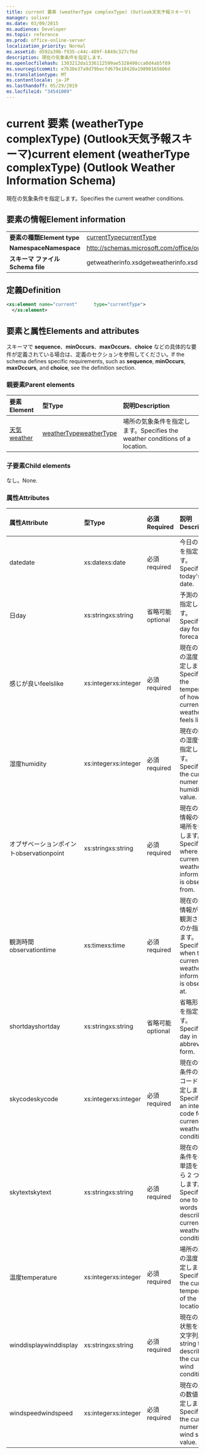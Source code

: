 ```yaml
---
title: current 要素 (weatherType complexType) (Outlook天気予報スキーマ)
manager: soliver
ms.date: 03/09/2015
ms.audience: Developer
ms.topic: reference
ms.prod: office-online-server
localization_priority: Normal
ms.assetid: d592a396-f935-c44c-409f-b849c327cfbd
description: 現在の気象条件を指定します。
ms.openlocfilehash: 1303212da1336112599ae5328498cca0d4ab5f89
ms.sourcegitcommit: e7b38e37a9d79becfd679e10420a19890165606d
ms.translationtype: MT
ms.contentlocale: ja-JP
ms.lasthandoff: 05/29/2019
ms.locfileid: "34541009"
---
```

# <a name="current-element-weathertype-complextype-outlook-weather-information-schema"></a><span data-ttu-id="92748-103">current 要素 (weatherType complexType) (Outlook天気予報スキーマ)</span><span class="sxs-lookup"><span data-stu-id="92748-103">current element (weatherType complexType) (Outlook Weather Information Schema)</span></span>

<span data-ttu-id="92748-104">現在の気象条件を指定します。</span><span class="sxs-lookup"><span data-stu-id="92748-104">Specifies the current weather conditions.</span></span>
  
## <a name="element-information"></a><span data-ttu-id="92748-105">要素の情報</span><span class="sxs-lookup"><span data-stu-id="92748-105">Element information</span></span>

|||
|:-----|:-----|
|<span data-ttu-id="92748-106">**要素の種類**</span><span class="sxs-lookup"><span data-stu-id="92748-106">**Element type**</span></span> <br/> |[<span data-ttu-id="92748-107">currentType</span><span class="sxs-lookup"><span data-stu-id="92748-107">currentType</span></span>](currenttype-complextype-outlook-weather-information-schema.md) <br/> |
|<span data-ttu-id="92748-108">**Namespace**</span><span class="sxs-lookup"><span data-stu-id="92748-108">**Namespace**</span></span> <br/> |http://schemas.microsoft.com/office/outlook/15/getweatherinfo.xsd  <br/> |
|<span data-ttu-id="92748-109">**スキーマ ファイル**</span><span class="sxs-lookup"><span data-stu-id="92748-109">**Schema file**</span></span> <br/> |<span data-ttu-id="92748-110">getweatherinfo.xsd</span><span class="sxs-lookup"><span data-stu-id="92748-110">getweatherinfo.xsd</span></span>  <br/> |
   
## <a name="definition"></a><span data-ttu-id="92748-111">定義</span><span class="sxs-lookup"><span data-stu-id="92748-111">Definition</span></span>

```XML
<xs:element name="current"      type="currentType">
  </xs:element>  

```

## <a name="elements-and-attributes"></a><span data-ttu-id="92748-112">要素と属性</span><span class="sxs-lookup"><span data-stu-id="92748-112">Elements and attributes</span></span>

<span data-ttu-id="92748-113">スキーマで **sequence**、**minOccurs**、**maxOccurs**、**choice** などの具体的な要件が定義されている場合は、定義のセクションを参照してください。</span><span class="sxs-lookup"><span data-stu-id="92748-113">If the schema defines specific requirements, such as **sequence**, **minOccurs**, **maxOccurs**, and **choice**, see the definition section.</span></span> 
  
### <a name="parent-elements"></a><span data-ttu-id="92748-114">親要素</span><span class="sxs-lookup"><span data-stu-id="92748-114">Parent elements</span></span>

|<span data-ttu-id="92748-115">**要素**</span><span class="sxs-lookup"><span data-stu-id="92748-115">**Element**</span></span>|<span data-ttu-id="92748-116">**型**</span><span class="sxs-lookup"><span data-stu-id="92748-116">**Type**</span></span>|<span data-ttu-id="92748-117">**説明**</span><span class="sxs-lookup"><span data-stu-id="92748-117">**Description**</span></span>|
|:-----|:-----|:-----|
|[<span data-ttu-id="92748-118">天気</span><span class="sxs-lookup"><span data-stu-id="92748-118">weather</span></span>](weather-element-weatherdata-elementoutlook-weather-information-schema.md) <br/> |[<span data-ttu-id="92748-119">weatherType</span><span class="sxs-lookup"><span data-stu-id="92748-119">weatherType</span></span>](weathertype-complextype-outlook-weather-information-schema.md) <br/> |<span data-ttu-id="92748-120">場所の気象条件を指定します。</span><span class="sxs-lookup"><span data-stu-id="92748-120">Specifies the weather conditions of a location.</span></span>  <br/> |
   
### <a name="child-elements"></a><span data-ttu-id="92748-121">子要素</span><span class="sxs-lookup"><span data-stu-id="92748-121">Child elements</span></span>

<span data-ttu-id="92748-122">なし。</span><span class="sxs-lookup"><span data-stu-id="92748-122">None.</span></span>
  
### <a name="attributes"></a><span data-ttu-id="92748-123">属性</span><span class="sxs-lookup"><span data-stu-id="92748-123">Attributes</span></span>

|<span data-ttu-id="92748-124">**属性**</span><span class="sxs-lookup"><span data-stu-id="92748-124">**Attribute**</span></span>|<span data-ttu-id="92748-125">**型**</span><span class="sxs-lookup"><span data-stu-id="92748-125">**Type**</span></span>|<span data-ttu-id="92748-126">**必須**</span><span class="sxs-lookup"><span data-stu-id="92748-126">**Required**</span></span>|<span data-ttu-id="92748-127">**説明**</span><span class="sxs-lookup"><span data-stu-id="92748-127">**Description**</span></span>|<span data-ttu-id="92748-128">**可能な値**</span><span class="sxs-lookup"><span data-stu-id="92748-128">**Possible values**</span></span>|
|:-----|:-----|:-----|:-----|:-----|
|<span data-ttu-id="92748-129">date</span><span class="sxs-lookup"><span data-stu-id="92748-129">date</span></span>  <br/> |<span data-ttu-id="92748-130">xs:date</span><span class="sxs-lookup"><span data-stu-id="92748-130">xs:date</span></span>  <br/> |<span data-ttu-id="92748-131">必須</span><span class="sxs-lookup"><span data-stu-id="92748-131">required</span></span>  <br/> |<span data-ttu-id="92748-132">今日の日付を指定します。</span><span class="sxs-lookup"><span data-stu-id="92748-132">Specifies today's date.</span></span>  <br/> |<span data-ttu-id="92748-133">xs:date 型の値</span><span class="sxs-lookup"><span data-stu-id="92748-133">A value of the type xs:date</span></span>  <br/> |
|<span data-ttu-id="92748-134">日</span><span class="sxs-lookup"><span data-stu-id="92748-134">day</span></span>  <br/> |<span data-ttu-id="92748-135">xs:string</span><span class="sxs-lookup"><span data-stu-id="92748-135">xs:string</span></span>  <br/> |<span data-ttu-id="92748-136">省略可能</span><span class="sxs-lookup"><span data-stu-id="92748-136">optional</span></span>  <br/> |<span data-ttu-id="92748-137">予測の日を指定します。</span><span class="sxs-lookup"><span data-stu-id="92748-137">Specifies a day for the forecast.</span></span>  <br/> |<span data-ttu-id="92748-138">xs:string 型の値</span><span class="sxs-lookup"><span data-stu-id="92748-138">A value of the type xs:string</span></span>  <br/> |
|<span data-ttu-id="92748-139">感じが良い</span><span class="sxs-lookup"><span data-stu-id="92748-139">feelslike</span></span>  <br/> |<span data-ttu-id="92748-140">xs:integer</span><span class="sxs-lookup"><span data-stu-id="92748-140">xs:integer</span></span>  <br/> |<span data-ttu-id="92748-141">必須</span><span class="sxs-lookup"><span data-stu-id="92748-141">required</span></span>  <br/> |<span data-ttu-id="92748-142">現在の天気の温度を指定します。</span><span class="sxs-lookup"><span data-stu-id="92748-142">Specifies the temperature of how the current weather feels like.</span></span>  <br/> |<span data-ttu-id="92748-143">xs:integer 型の値</span><span class="sxs-lookup"><span data-stu-id="92748-143">A value of the type xs:integer</span></span>  <br/> |
|<span data-ttu-id="92748-144">湿度</span><span class="sxs-lookup"><span data-stu-id="92748-144">humidity</span></span>  <br/> |<span data-ttu-id="92748-145">xs:integer</span><span class="sxs-lookup"><span data-stu-id="92748-145">xs:integer</span></span>  <br/> |<span data-ttu-id="92748-146">必須</span><span class="sxs-lookup"><span data-stu-id="92748-146">required</span></span>  <br/> |<span data-ttu-id="92748-147">現在の数値の湿度値を指定します。</span><span class="sxs-lookup"><span data-stu-id="92748-147">Specifies the current numerical humidity value.</span></span>  <br/> |<span data-ttu-id="92748-148">xs:integer 型の値</span><span class="sxs-lookup"><span data-stu-id="92748-148">A value of the type xs:integer</span></span>  <br/> |
|<span data-ttu-id="92748-149">オブザベーションポイント</span><span class="sxs-lookup"><span data-stu-id="92748-149">observationpoint</span></span>  <br/> |<span data-ttu-id="92748-150">xs:string</span><span class="sxs-lookup"><span data-stu-id="92748-150">xs:string</span></span>  <br/> |<span data-ttu-id="92748-151">必須</span><span class="sxs-lookup"><span data-stu-id="92748-151">required</span></span>  <br/> |<span data-ttu-id="92748-152">現在の気象情報の観測場所を指定します。</span><span class="sxs-lookup"><span data-stu-id="92748-152">Specifies where the current weather information is observed from.</span></span>  <br/> |<span data-ttu-id="92748-153">xs:string 型の値</span><span class="sxs-lookup"><span data-stu-id="92748-153">A value of the type xs:string</span></span>  <br/> |
|<span data-ttu-id="92748-154">観測時間</span><span class="sxs-lookup"><span data-stu-id="92748-154">observationtime</span></span>  <br/> |<span data-ttu-id="92748-155">xs:time</span><span class="sxs-lookup"><span data-stu-id="92748-155">xs:time</span></span>  <br/> |<span data-ttu-id="92748-156">必須</span><span class="sxs-lookup"><span data-stu-id="92748-156">required</span></span>  <br/> |<span data-ttu-id="92748-157">現在の気象情報がいつ観測されるのか指定します。</span><span class="sxs-lookup"><span data-stu-id="92748-157">Specifies when the current weather information is observed at.</span></span>  <br/> |<span data-ttu-id="92748-158">xs:time 型の値</span><span class="sxs-lookup"><span data-stu-id="92748-158">A value of the type xs:time</span></span>  <br/> |
|<span data-ttu-id="92748-159">shortday</span><span class="sxs-lookup"><span data-stu-id="92748-159">shortday</span></span>  <br/> |<span data-ttu-id="92748-160">xs:string</span><span class="sxs-lookup"><span data-stu-id="92748-160">xs:string</span></span>  <br/> |<span data-ttu-id="92748-161">省略可能</span><span class="sxs-lookup"><span data-stu-id="92748-161">optional</span></span>  <br/> |<span data-ttu-id="92748-162">省略形で日を指定します。</span><span class="sxs-lookup"><span data-stu-id="92748-162">Specifies a day in abbreviated form.</span></span>  <br/> |<span data-ttu-id="92748-163">xs:string 型の値</span><span class="sxs-lookup"><span data-stu-id="92748-163">A value of the type xs:string</span></span>  <br/> |
|<span data-ttu-id="92748-164">skycode</span><span class="sxs-lookup"><span data-stu-id="92748-164">skycode</span></span>  <br/> |<span data-ttu-id="92748-165">xs:integer</span><span class="sxs-lookup"><span data-stu-id="92748-165">xs:integer</span></span>  <br/> |<span data-ttu-id="92748-166">必須</span><span class="sxs-lookup"><span data-stu-id="92748-166">required</span></span>  <br/> |<span data-ttu-id="92748-167">現在の気象条件の整数コードを指定します。</span><span class="sxs-lookup"><span data-stu-id="92748-167">Specifies an integer code for the current weather conditions.</span></span>  <br/> |<span data-ttu-id="92748-168">xs:integer 型の値</span><span class="sxs-lookup"><span data-stu-id="92748-168">A value of the type xs:integer</span></span>  <br/> |
|<span data-ttu-id="92748-169">skytext</span><span class="sxs-lookup"><span data-stu-id="92748-169">skytext</span></span>  <br/> |<span data-ttu-id="92748-170">xs:string</span><span class="sxs-lookup"><span data-stu-id="92748-170">xs:string</span></span>  <br/> |<span data-ttu-id="92748-171">必須</span><span class="sxs-lookup"><span data-stu-id="92748-171">required</span></span>  <br/> |<span data-ttu-id="92748-172">現在の気象条件を表す単語を 1 から 2 つ指定します。</span><span class="sxs-lookup"><span data-stu-id="92748-172">Specifies one to two words describing current weather conditions.</span></span>  <br/> |<span data-ttu-id="92748-173">xs:string 型の値</span><span class="sxs-lookup"><span data-stu-id="92748-173">A value of the type xs:string</span></span>  <br/> |
|<span data-ttu-id="92748-174">温度</span><span class="sxs-lookup"><span data-stu-id="92748-174">temperature</span></span>  <br/> |<span data-ttu-id="92748-175">xs:integer</span><span class="sxs-lookup"><span data-stu-id="92748-175">xs:integer</span></span>  <br/> |<span data-ttu-id="92748-176">必須</span><span class="sxs-lookup"><span data-stu-id="92748-176">required</span></span>  <br/> |<span data-ttu-id="92748-177">場所の現在の温度を指定します。</span><span class="sxs-lookup"><span data-stu-id="92748-177">Specifies the current temperature of the location.</span></span>  <br/> |<span data-ttu-id="92748-178">xs:integer 型の値</span><span class="sxs-lookup"><span data-stu-id="92748-178">A value of the type xs:integer</span></span>  <br/> |
|<span data-ttu-id="92748-179">winddisplay</span><span class="sxs-lookup"><span data-stu-id="92748-179">winddisplay</span></span>  <br/> |<span data-ttu-id="92748-180">xs:string</span><span class="sxs-lookup"><span data-stu-id="92748-180">xs:string</span></span>  <br/> |<span data-ttu-id="92748-181">必須</span><span class="sxs-lookup"><span data-stu-id="92748-181">required</span></span>  <br/> |<span data-ttu-id="92748-182">現在の風の状態を表す文字列。</span><span class="sxs-lookup"><span data-stu-id="92748-182">A string that describes the current wind conditions.</span></span>  <br/> |<span data-ttu-id="92748-183">xs:string 型の値</span><span class="sxs-lookup"><span data-stu-id="92748-183">A value of the type xs:string</span></span>  <br/> |
|<span data-ttu-id="92748-184">windspeed</span><span class="sxs-lookup"><span data-stu-id="92748-184">windspeed</span></span>  <br/> |<span data-ttu-id="92748-185">xs:integer</span><span class="sxs-lookup"><span data-stu-id="92748-185">xs:integer</span></span>  <br/> |<span data-ttu-id="92748-186">必須</span><span class="sxs-lookup"><span data-stu-id="92748-186">required</span></span>  <br/> |<span data-ttu-id="92748-187">現在の風速の数値を指定します。</span><span class="sxs-lookup"><span data-stu-id="92748-187">Specifies the current numerical wind speed value.</span></span>  <br/> |<span data-ttu-id="92748-188">xs:integer 型の値</span><span class="sxs-lookup"><span data-stu-id="92748-188">A value of the type xs:integer</span></span>  <br/> |
   

